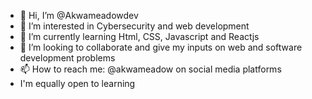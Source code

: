 - 👋 Hi, I’m @Akwameadowdev
- 👀 I’m interested in Cybersecurity and web development
- 🌱 I’m currently learning Html, CSS, Javascript and Reactjs
- 💞️ I’m looking to collaborate and give my inputs on web and software development problems
- 📫 How to reach me: @akwameadow on social media platforms
- I'm equally open to learning

<!---
Akwameadowdev/Akwameadowdev is a ✨ special ✨ repository because its `README.md` (this file) appears on your GitHub profile.
You can click the Preview link to take a look at your changes.
--->
